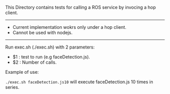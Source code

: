 This Directory contains tests for calling a ROS service by invocing a hop client.

---------------------------
- Current implementation wokrs only under a hop client.
- Cannot be used with nodejs.

--------------------------
Run exec.sh (./exec.sh) with 2 parameters:
- $1 : test to run (e.g faceDetection.js).
- $2 : Number of calls.

Example of use:

``./exec.sh faceDetection.js10``
will execute faceDetection.js 10 times in series.

